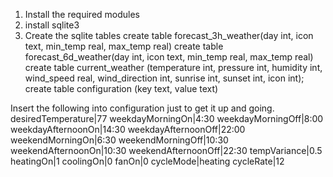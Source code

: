 1. Install the required modules
2. install sqlite3
3. Create the sqlite tables create table forecast_3h_weather(day int, icon text, min_temp real, max_temp real)
create table forecast_6d_weather(day int, icon text, min_temp real, max_temp real)
create table current_weather (temperature int, pressure int, humidity int, wind_speed real, wind_direction int, sunrise int, sunset int, icon int);
create table configuration (key text, value text)

Insert the following into configuration just to get it up and going.
desiredTemperature|77
weekdayMorningOn|4:30
weekdayMorningOff|8:00
weekdayAfternoonOn|14:30
weekdayAfternoonOff|22:00
weekendMorningOn|6:30
weekendMorningOff|10:30
weekendAfternoonOn|10:30
weekendAfternoonOff|22:30
tempVariance|0.5
heatingOn|1
coolingOn|0
fanOn|0
cycleMode|heating
cycleRate|12

